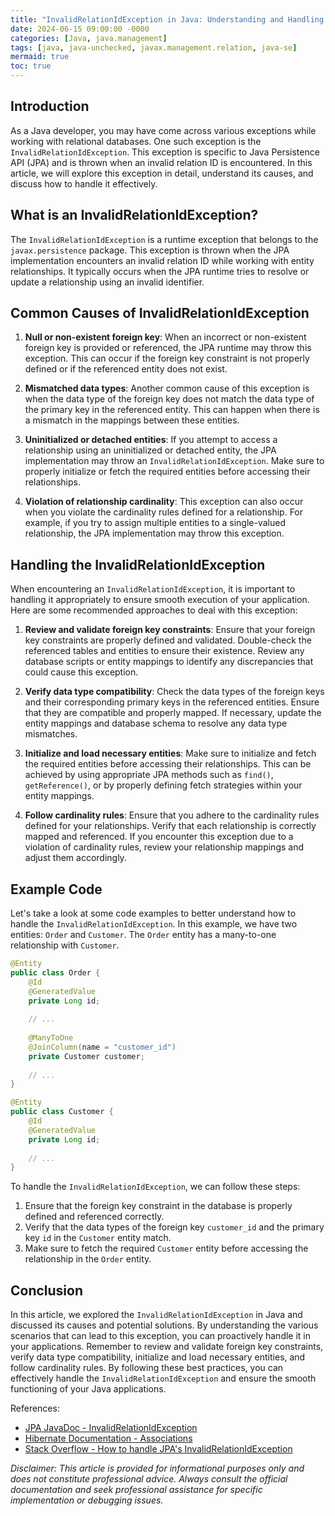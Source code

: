 ```yaml
---
title: "InvalidRelationIdException in Java: Understanding and Handling the Exception"
date: 2024-06-15 09:00:00 -0000
categories: [Java, java.management]
tags: [java, java-unchecked, javax.management.relation, java-se]
mermaid: true
toc: true
---
```



## Introduction

As a Java developer, you may have come across various exceptions while working with relational databases. One such exception is the `InvalidRelationIdException`. This exception is specific to Java Persistence API (JPA) and is thrown when an invalid relation ID is encountered. In this article, we will explore this exception in detail, understand its causes, and discuss how to handle it effectively.

## What is an InvalidRelationIdException?

The `InvalidRelationIdException` is a runtime exception that belongs to the `javax.persistence` package. This exception is thrown when the JPA implementation encounters an invalid relation ID while working with entity relationships. It typically occurs when the JPA runtime tries to resolve or update a relationship using an invalid identifier.

## Common Causes of InvalidRelationIdException

1. **Null or non-existent foreign key**: When an incorrect or non-existent foreign key is provided or referenced, the JPA runtime may throw this exception. This can occur if the foreign key constraint is not properly defined or if the referenced entity does not exist.

2. **Mismatched data types**: Another common cause of this exception is when the data type of the foreign key does not match the data type of the primary key in the referenced entity. This can happen when there is a mismatch in the mappings between these entities.

3. **Uninitialized or detached entities**: If you attempt to access a relationship using an uninitialized or detached entity, the JPA implementation may throw an `InvalidRelationIdException`. Make sure to properly initialize or fetch the required entities before accessing their relationships.

4. **Violation of relationship cardinality**: This exception can also occur when you violate the cardinality rules defined for a relationship. For example, if you try to assign multiple entities to a single-valued relationship, the JPA implementation may throw this exception.

## Handling the InvalidRelationIdException

When encountering an `InvalidRelationIdException`, it is important to handling it appropriately to ensure smooth execution of your application. Here are some recommended approaches to deal with this exception:

1. **Review and validate foreign key constraints**: Ensure that your foreign key constraints are properly defined and validated. Double-check the referenced tables and entities to ensure their existence. Review any database scripts or entity mappings to identify any discrepancies that could cause this exception.

2. **Verify data type compatibility**: Check the data types of the foreign keys and their corresponding primary keys in the referenced entities. Ensure that they are compatible and properly mapped. If necessary, update the entity mappings and database schema to resolve any data type mismatches.

3. **Initialize and load necessary entities**: Make sure to initialize and fetch the required entities before accessing their relationships. This can be achieved by using appropriate JPA methods such as `find()`, `getReference()`, or by properly defining fetch strategies within your entity mappings.

4. **Follow cardinality rules**: Ensure that you adhere to the cardinality rules defined for your relationships. Verify that each relationship is correctly mapped and referenced. If you encounter this exception due to a violation of cardinality rules, review your relationship mappings and adjust them accordingly.

## Example Code

Let's take a look at some code examples to better understand how to handle the `InvalidRelationIdException`. In this example, we have two entities: `Order` and `Customer`. The `Order` entity has a many-to-one relationship with `Customer`.

```java
@Entity
public class Order {
    @Id
    @GeneratedValue
    private Long id;
    
    // ...
    
    @ManyToOne
    @JoinColumn(name = "customer_id")
    private Customer customer;
    
    // ...
}

@Entity
public class Customer {
    @Id
    @GeneratedValue
    private Long id;
    
    // ...
}
```

To handle the `InvalidRelationIdException`, we can follow these steps:

1. Ensure that the foreign key constraint in the database is properly defined and referenced correctly.
2. Verify that the data types of the foreign key `customer_id` and the primary key `id` in the `Customer` entity match.
3. Make sure to fetch the required `Customer` entity before accessing the relationship in the `Order` entity.

## Conclusion

In this article, we explored the `InvalidRelationIdException` in Java and discussed its causes and potential solutions. By understanding the various scenarios that can lead to this exception, you can proactively handle it in your applications. Remember to review and validate foreign key constraints, verify data type compatibility, initialize and load necessary entities, and follow cardinality rules. By following these best practices, you can effectively handle the `InvalidRelationIdException` and ensure the smooth functioning of your Java applications.

References:
- [JPA JavaDoc - InvalidRelationIdException](https://docs.oracle.com/javaee/6/api/javax/persistence/InvalidRelationIdException.html)
- [Hibernate Documentation - Associations](https://docs.jboss.org/hibernate/orm/current/userguide/html_single/Hibernate_User_Guide.html#associations)
- [Stack Overflow - How to handle JPA's InvalidRelationIdException](https://stackoverflow.com/questions/24832738/how-to-handle-jpas-invalidrelationidexception)

*Disclaimer: This article is provided for informational purposes only and does not constitute professional advice. Always consult the official documentation and seek professional assistance for specific implementation or debugging issues.*